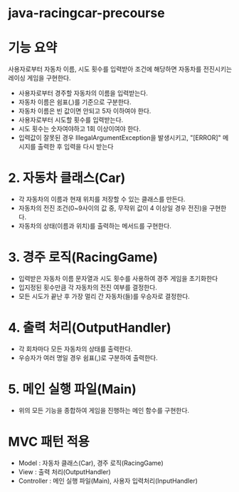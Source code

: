 # java-racingcar-precourse

# 기능 요약
사용자로부터 자동차 이름, 시도 횟수를 입력받아 조건에 해당하면 자동차를 전진시키는 레이싱 게임을 구현한다.

- 사용자로부터 경주할 자동차의 이름을 입력받는다.
- 자동차 이름은 쉼표(,)를 기준으로 구분한다.
- 자동차 이름은 빈 값이면 안되고 5자 이하여야 한다.
- 사용자로부터 시도할 횟수를 입력받는다.
- 시도 횟수는 숫자여야하고 1회 이상이여야 한다.
- 입력값이 잘못된 경우 IllegalArgumentException을 발생시키고, "[ERROR]" 메시지를 출력한 후 입력을 다시 받는다

# 2. 자동차 클래스(Car)
- 각 자동차의 이름과 현재 위치를 저장할 수 있는 클래스를 만든다.
- 자동차의 전진 조건(0~9사이의 값 중, 무작위 값이 4 이상일 경우 전진)을 구현한다.
- 자동차의 상태(이름과 위치)를 출력하는 메서드를 구현한다.

# 3. 경주 로직(RacingGame)
- 입력받은 자동차 이름 문자열과 시도 횟수를 사용하여 경주 게임을 초기화한다
- 입지정된 횟수만큼 각 자동차의 전진 여부를 결정한다.
- 모든 시도가 끝난 후 가장 멀리 간 자동차(들)를 우승자로 결정한다.

# 4. 출력 처리(OutputHandler)
- 각 회차마다 모든 자동차의 상태를 출력한다.
- 우승자가 여러 명일 경우 쉼표(,)로 구분하여 출력한다.

# 5. 메인 실행 파일(Main)
- 위의 모든 기능을 종합하여 게임을 진행하는 메인 함수를 구현한다.

# MVC 패턴 적용
- Model : 자동차 클래스(Car), 경주 로직(RacingGame)
- View : 출력 처리(OutputHandler)
- Controller : 메인 실행 파일(Main), 사용자 입력처리(InputHandler)